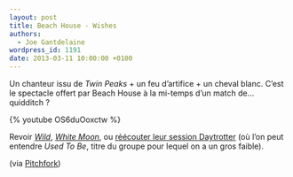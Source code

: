 ```yaml
---
layout: post
title: Beach House - Wishes
authors:
  - Joe Gantdelaine
wordpress_id: 1191
date: 2013-03-11 10:00:00 +0100
---
```


Un chanteur issu de _Twin Peaks_ + un feu d’artifice + un cheval blanc. C’est le
spectacle offert par Beach House à la mi-temps d’un match de… quidditch ?

{% youtube OS6duOoxctw %}

Revoir [_Wild_][i1157], [_White Moon_][i682], ou [réécouter leur session
Daytrotter][i126] (où l’on peut entendre _Used To Be_, titre du groupe pour
lequel on a un gros faible).

(via
[Pitchfork](https://pitchfork.com/news/49829-watch-the-surreal-beach-house-video-for-wishes-directed-by-eric-wareheim-and-starring-ray-wise/))

[i126]: https://www.deadrooster.org/session-de-beach-house-sur-daytrotter/
[i1157]: https://www.deadrooster.org/beach-house-wild/
[i682]: https://www.deadrooster.org/beach-house-white-moon/

